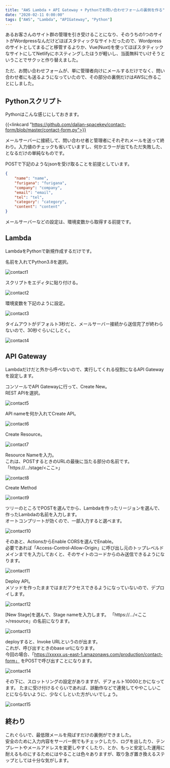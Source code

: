 ```yaml
---
title: "AWS Lambda + API Gateway + Pythonでお問い合わせフォームの裏側を作る"
date: "2020-02-11 0:00:00"
tags: ["AWS", "Lambda", "APIGateway", "Python"]
---
```


あるお客さんのサイト群の管理を引き受けることになり、そのうちの1つのサイトがWordpressなんだけどほぼスタティックなサイトだったので、Wordpressのサイトとしてまるごと移管するよりか、Vue(Nuxt)を使ってほぼスタティックなサイトにしてNetlifyにホスティングしたほうが軽いし、当面無料でいけそうということでサクッと作り替えました。

ただ、お問い合わせフォームが、単に管理者向けにメールするだけでなく、問い合わせ者にも送るようになっていたので、その部分の裏側だけはAWSに作ることにしました。

<!--more-->

## Pythonスクリプト

Pythonはこんな感じにしておきます。

{{<linkcard "https://github.com/dalian-spacekey/contact-form/blob/master/contact-form.py">}}

メールサーバーに接続して、問い合わせ者と管理者にそれぞれメールを送って終わり。入力値のチェックも省いていますし、何かエラーが出てもただ失敗した、となるだけの単純なものです。

POSTで下記のようなjsonを受け取ることを前提としています。

```json
{
    "name": "name",
    "furigana": "furigana",
    "company": "company",
    "email": "email",
    "tel": "tel",
    "category": "category",
    "content": "content"
}
```

メールサーバーなどの設定は、環境変数から取得する前提です。

## Lambda

LambdaをPythonで新規作成するだけです。

名前を入れてPython3.8を選択。

![contact1](contact1.png)

スクリプトをエディタに貼り付ける。

![contact2](contact2.png)

環境変数を下記のように設定。

![contact3](contact3.png)

タイムアウトがデフォルト3秒だと、メールサーバー接続から送信完了が終わらないので、30秒ぐらいにしとく。

![contact4](contact4.png)


## API Gateway

Lambdaだけだと外から呼べないので、実行してくれる役割になるAPI Gatewayを設定します。

コンソールでAPI Gatewayに行って、Create New。  
REST APIを選択。

![contact5](contact5.png)

API nameを何か入れてCreate API。

![contact6](contact6.png)

Create Resource。

![contact7](contact7.png)

Resource Nameを入力。  
これは、POSTするときのURLの最後に当たる部分の名前です。  
「https://.../stage/<ここ>」

![contact8](contact8.png)

Create Method

![contact9](contact9.png)

ツリーのところでPOSTを選んでから、Lambdaを作ったリージョンを選んで、作ったLambdaの名前を入力します。  
オートコンプリートが効くので、一部入力すると選べます。

![contact10](contact10.png)

そのあと、ActionsからEnable CORSを選んでEnable。  
必要であれば「Access-Control-Allow-Origin」に呼び出し元のトップレベルドメインまでを入力しておくと、そのサイトのコードからのみ送信できるようになります。

![contact11](contact11.png)

Deploy API。  
メソッドを作ったままではまだアクセスできるようになっていないので、デプロイします。

![contact12](contact12.png)

[New Stage]を選んで、Stage nameを入力します。
「https://.../<ここ>/resource」の名前になります。

![contact13](contact13.png)

deployすると、Invoke URLというのが出ます。  
これが、呼び出すときのbase urlになります。  
今回の場合、「https://xxxxx.us-east-1.amazonaws.com/production/contact-form」 をPOSTで呼び出すことになります。

![contact14](contact14.png)

その下に、スロットリングの設定がありますが、デフォルト10000とかになってます。
たまに受け付けるぐらいであれば、誤動作などで連発してややこしいことにならないように、少なくしといた方がいいでしょう。

![contact15](contact15.png)

## 終わり

これぐらいで、最低限メールを飛ばすだけの裏側ができました。  
安全のために入力内容をサーバー側でもチェックしたり、ログを出したり、テンプレートやメールアドレスを変更しやすくしたり、とか、もっと安定した運用に耐えるものにするためにはやることは色々ありますが、取り急ぎ置き換えるステップとしては十分な気がします。
